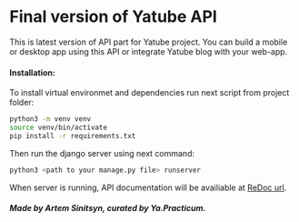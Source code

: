 # Final version of Yatube API
This is latest version of API part for Yatube project.
You can build a mobile or desktop app using this API or integrate Yatube blog with your web-app.

#### Installation:
To install virtual environmet and dependencies run next script from project folder:
```sh
python3 -m venv venv
source venv/bin/activate
pip install -r requirements.txt
```
  
Then run the django server using next command:
 ```sh
python3 <path to your manage.py file> runserver
```
  
When server is running, API documentation will be availiable at [ReDoc url](http://127.0.0.1:8000/redoc/).  

##### Made by Artem Sinitsyn, curated by Ya.Practicum.